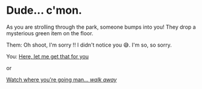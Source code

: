 # Dude... c'mon.
As you are strolling through the park, someone bumps into you! They drop a mysterious green item on the floor.

Them: Oh shoot, I'm sorry !! I didn't notice you 😅. I'm so, so sorry.


You:
[Here, let me get that for you](npc-convo.md)

or

[Watch where you're going man... *walk away*](player-ignores.md)
